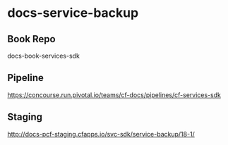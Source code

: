 # docs-service-backup

## Book Repo

docs-book-services-sdk

## Pipeline

https://concourse.run.pivotal.io/teams/cf-docs/pipelines/cf-services-sdk

## Staging

http://docs-pcf-staging.cfapps.io/svc-sdk/service-backup/18-1/
